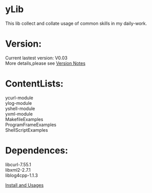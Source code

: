 yLib
==========
This lib collect and collate usage of common skills in my daily-work.

Version:
==========
Current lastest version: V0.03<br> 
More details,please see [Version Notes](VersionNotes.md)

ContentLists:
==========
ycurl-module<br> 
ylog-module<br> 
yshell-module<br> 
yxml-module<br>
MakefileExamples<br> 
ProgramFrameExamples<br> 
ShellScriptExamples<br> 

Dependences:
==========
libcurl-7.55.1<br> 
libxml2-2.7.1<br> 
liblog4cpp-1.1.3<br> 


[Install and Usages](InstallAndUsages.md)<br> 